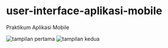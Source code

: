 # user-interface-aplikasi-mobile
Praktikum Aplikasi Mobile

![tampilan pertama](https://user-images.githubusercontent.com/101171623/195034684-e92c4534-e3d9-4692-b87f-9a39477a4a4c.png)
![tampilan kedua](https://user-images.githubusercontent.com/101171623/195034716-c6faea3e-c441-4751-ab86-e0b45063d93a.png)

